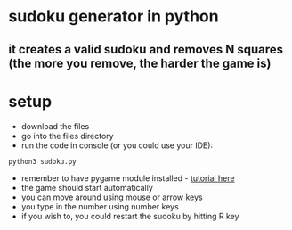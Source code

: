 # sudoku generator in python
## it creates a valid sudoku and removes N squares (the more you remove, the harder the game is)

# setup
- download the files
- go into the files directory
- run the code in console (or you could use your IDE): 
```python
python3 sudoku.py
```
- remember to have pygame module installed - [tutorial here](https://www.pygame.org/wiki/GettingStarted)
- the game should start automatically
- you can move around using mouse or arrow keys
- you type in the number using number keys
- if you wish to, you could restart the sudoku by hitting R key
